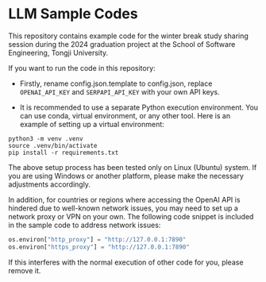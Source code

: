 # LLM Sample Codes

This repository contains example code for the winter break study sharing session during the 2024 graduation project at the School of Software Engineering, Tongji University.

If you want to run the code in this repository:

- Firstly, rename config.json.template to config.json, replace `OPENAI_API_KEY` and `SERPAPI_API_KEY` with your own API keys.

- It is recommended to use a separate Python execution environment. You can use conda, virtual environment, or any other tool. Here is an example of setting up a virtual environment:

```shell
python3 -m venv .venv
source .venv/bin/activate
pip install -r requirements.txt
```

The above setup process has been tested only on Linux (Ubuntu) system. If you are using Windows or another platform, please make the necessary adjustments accordingly.

In addition, for countries or regions where accessing the OpenAI API is hindered due to well-known network issues, you may need to set up a network proxy or VPN on your own. The following code snippet is included in the sample code to address network issues:

```Python
os.environ["http_proxy"] = "http://127.0.0.1:7890"
os.environ["https_proxy"] = "http://127.0.0.1:7890"
```

If this interferes with the normal execution of other code for you, please remove it.